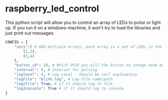 # raspberry_led_control

This python script will allow you to control an array of LEDs to pulse or light up.
If you run it on a windows-machine, it won't try to load the libraries and just print out messages

```python
CONFIG = {
    "sets":( # Add multiple arrays, each array is a set of LEDs in the same color, the numbers represant the GPIO Pins
        (1,2),
        (3,4)
    ),
    "button_id": 10, # Which GPIO pin will the button to change mode be plugged in
    "interval": 6, # Interval for pulsing
    "loglevel": 4, # Log Level - Should be self explenatory
    "logFile": "blink.log", # Log File name/path
    "log2file": True, # if it should log to file
    "log2console": True # if it should log to console
}
```